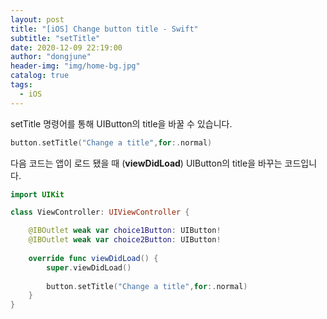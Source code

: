 ```yaml
---
layout: post
title: "[iOS] Change button title - Swift"
subtitle: "setTitle"
date: 2020-12-09 22:19:00
author: "dongjune"
header-img: "img/home-bg.jpg"
catalog: true
tags:
  - iOS
---
```

setTitle 명령어를 통해 UIButton의 title을 바꿀 수 있습니다.
```swift
button.setTitle("Change a title",for:.normal)
```


다음 코드는 앱이 로드 됐을 때 (**viewDidLoad**) UIButton의 title을 바꾸는 코드입니다.

```swift
import UIKit

class ViewController: UIViewController {

    @IBOutlet weak var choice1Button: UIButton!
    @IBOutlet weak var choice2Button: UIButton!
    
    override func viewDidLoad() {
        super.viewDidLoad()
        
        button.setTitle("Change a title",for:.normal)
    }
}
```